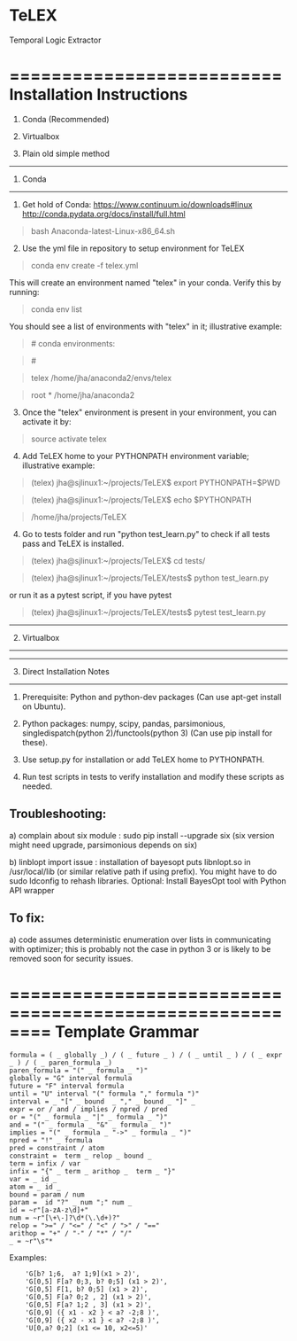 
# TeLEX
Temporal Logic Extractor

==========================
Installation Instructions 
==========================

1. Conda (Recommended)

2. Virtualbox 

3. Plain old simple method

-----------------------------------------
1. Conda
-----------------------------------------

1) Get hold of Conda: 
https://www.continuum.io/downloads#linux
http://conda.pydata.org/docs/install/full.html
> bash Anaconda-latest-Linux-x86_64.sh

2) Use the yml file in repository to setup environment for TeLEX
> conda env create -f telex.yml

This will create an environment named "telex" in your conda. Verify this by running: 
> conda env list

You should see a list of environments with "telex" in it; illustrative example:
>\# conda environments:

>\#

>telex                    /home/jha/anaconda2/envs/telex

>root                  *  /home/jha/anaconda2

3) Once the "telex" environment is present in your environment, you can activate it by:
> source activate telex

4) Add TeLEX home to your PYTHONPATH environment variable; illustrative example:
>(telex) jha@sjlinux1:~/projects/TeLEX$ export PYTHONPATH=$PWD

>(telex) jha@sjlinux1:~/projects/TeLEX$ echo $PYTHONPATH

>/home/jha/projects/TeLEX

4) Go to tests folder and run "python test_learn.py" to check if all tests pass and TeLEX is installed.
>(telex) jha@sjlinux1:~/projects/TeLEX$ cd tests/

>(telex) jha@sjlinux1:~/projects/TeLEX/tests$ python test_learn.py 

or run it as a pytest script, if you have pytest 

> (telex) jha@sjlinux1:~/projects/TeLEX/tests$ pytest test_learn.py 

-----------------------------------------
2. Virtualbox
-----------------------------------------


-----------------------------------------
3. Direct Installation Notes 
-----------------------------------------

1) Prerequisite: Python and python-dev packages (Can use apt-get install on Ubuntu).

2) Python packages: numpy, scipy, pandas, parsimonious, singledispatch(python 2)/functools(python 3) (Can use pip install for these).

3) Use setup.py for installation or add TeLEX home to PYTHONPATH.

4) Run test scripts in tests to verify installation and modify these scripts as needed.

Troubleshooting: 
------------------

a) complain about six module :
sudo pip  install --upgrade six (six version might need upgrade, parsimonious depends on six)

b) linblopt import issue :
installation of bayesopt puts libnlopt.so in /usr/local/lib (or similar relative path if using prefix). You might have to do sudo ldconfig to rehash libraries.
Optional: Install BayesOpt tool with Python API wrapper

To fix:
--------

a) code assumes deterministic enumeration over lists in communicating with optimizer; this is probably not the case in python 3 or is likely to be removed soon for security issues. 


========================================================
Template Grammar
========================================================
``` 
formula = ( _ globally _) / ( _ future _ ) / ( _ until _ ) / ( _ expr _ ) / ( _ paren_formula _)
paren_formula = "(" _ formula _ ")"
globally = "G" interval formula
future = "F" interval formula
until = "U" interval "(" formula "," formula ")" 
interval = _ "[" _ bound  _ "," _ bound _ "]" _
expr = or / and / implies / npred / pred 
or = "(" _ formula _ "|" _ formula _ ")"
and = "(" _ formula _ "&" _ formula _ ")"
implies = "(" _ formula _ "->" _ formula _ ")"
npred = "!" _ formula 
pred = constraint / atom 
constraint =  term _ relop _ bound _
term = infix / var
infix = "{" _ term _ arithop _  term _ "}"
var = _ id _
atom = _ id _
bound = param / num 
param =  id "?" _ num ";" num _ 
id = ~r"[a-zA-z\d]+"
num = ~r"[\+\-]?\d*(\.\d+)?"
relop = ">=" / "<=" / "<" / ">" / "=="
arithop = "+" / "-" / "*" / "/"
_ = ~r"\s"*
```

Examples:

```
    'G[b? 1;6,  a? 1;9](x1 > 2)',
    'G[0,5] F[a? 0;3, b? 0;5] (x1 > 2)',
    'G[0,5] F[1, b? 0;5] (x1 > 2)',
    'G[0,5] F[a? 0;2 , 2] (x1 > 2)',
    'G[0,5] F[a? 1;2 , 3] (x1 > 2)',
    'G[0,9] ({ x1 - x2 } < a? -2;8 )',
    'G[0,9] ({ x2 - x1 } < a? -2;8 )',
    'U[0,a? 0;2] (x1 <= 10, x2<=5)'
```